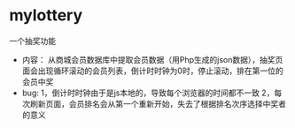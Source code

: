 # mylottery
一个抽奖功能
 - 内容：
从商城会员数据库中提取会员数据（用Php生成的json数据），抽奖页面会出现循环滚动的会员列表，倒计时时钟为0时，停止滚动，排在第一位的会员中奖
 - bug:
 1，倒计时时钟由于是js本地的，导致每个浏览器的时间都不一致
 2，每次刷新页面，会员排名会从第一个重新开始，失去了根据排名次序选择中奖者的意义
